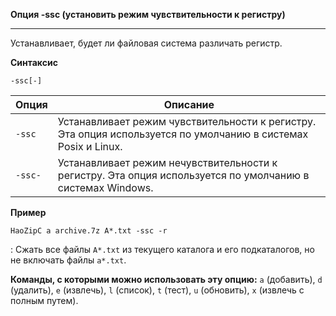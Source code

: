 ﻿**Опция -ssc (установить режим чувствительности к регистру)**

--------------------------------------------------------------------------------

Устанавливает, будет ли файловая система различать регистр.

**Синтаксис**

`-ssc[-]`

| Опция    | Описание                                                                                                                                            |
|----------|-----------------------------------------------------------------------------------------------------------------------------------------------------|
| `-ssc`   | Устанавливает режим чувствительности к регистру. Эта опция используется по умолчанию в системах Posix и Linux.                                       |
| `-ssc-`  | Устанавливает режим нечувствительности к регистру. Эта опция используется по умолчанию в системах Windows.                                             |

**Пример**

`HaoZipC a archive.7z A*.txt -ssc -r`

: Сжать все файлы `A*.txt` из текущего каталога и его подкаталогов, но не включать файлы `a*.txt`.

**Команды, с которыми можно использовать эту опцию:** `a` (добавить), `d` (удалить), `e` (извлечь), `l` (список), `t` (тест), `u` (обновить), `x` (извлечь с полным путем).
